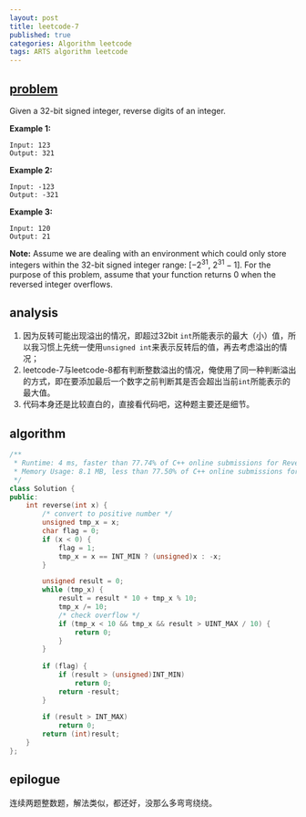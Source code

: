 ```yaml
---
layout: post
title: leetcode-7
published: true
categories: Algorithm leetcode
tags: ARTS algorithm leetcode
---
```


## [problem](https://leetcode.com/problems/reverse-integer/)

Given a 32-bit signed integer, reverse digits of an integer.

**Example 1:**

```
Input: 123
Output: 321
```

**Example 2:**

```
Input: -123
Output: -321
```

**Example 3:**

```
Input: 120
Output: 21
```

**Note:**
Assume we are dealing with an environment which could only store integers within the 32-bit signed integer range: [$−2^{31}$,  $2^{31} − 1$]. For the purpose of this problem, assume that your function returns 0 when the reversed integer overflows.

## analysis

1. 因为反转可能出现溢出的情况，即超过32bit `int`所能表示的最大（小）值，所以我习惯上先统一使用`unsigned int`来表示反转后的值，再去考虑溢出的情况；
2. leetcode-7与leetcode-8都有判断整数溢出的情况，俺使用了同一种判断溢出的方式，即在要添加最后一个数字之前判断其是否会超出当前`int`所能表示的最大值。
3. 代码本身还是比较直白的，直接看代码吧，这种题主要还是细节。

## algorithm

```c++
/**
 * Runtime: 4 ms, faster than 77.74% of C++ online submissions for Reverse Integer.
 * Memory Usage: 8.1 MB, less than 77.50% of C++ online submissions for Reverse Integer.
 */
class Solution {
public:
    int reverse(int x) { 
        /* convert to positive number */
        unsigned tmp_x = x;
        char flag = 0;
        if (x < 0) {
            flag = 1;
            tmp_x = x == INT_MIN ? (unsigned)x : -x;
        }

        unsigned result = 0;
        while (tmp_x) {
            result = result * 10 + tmp_x % 10;
            tmp_x /= 10;
            /* check overflow */
            if (tmp_x < 10 && tmp_x && result > UINT_MAX / 10) {
                return 0;
            } 
        }
        
        if (flag) {
            if (result > (unsigned)INT_MIN)
                return 0;
            return -result;
        }
        
        if (result > INT_MAX)
            return 0;
        return (int)result;
    }
};
```

## epilogue

连续两题整数题，解法类似，都还好，没那么多弯弯绕绕。